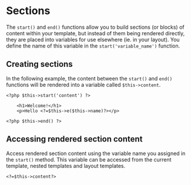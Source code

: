 Sections
========

The `start()` and `end()` functions allow you to build sections (or blocks) of content within your template, but instead of them being rendered directly, they are placed into variables for use elsewhere (ie. in your layout). You define the name of this variable in the `start('variable_name')` function.

## Creating sections

In the following example, the content between the `start()` and `end()` functions will be rendered into a variable called `$this->content`.

~~~language-php
<?php $this->start('content') ?>

    <h1>Welcome!</h1>
    <p>Hello <?=$this->e($this->name)?></p>

<?php $this->end() ?>
~~~

## Accessing rendered section content

Access rendered section content using the variable name you assigned in the `start()` method. This variable can be accessed from the current template, nested templates and layout templates.

~~~language-php
<?=$this->content?>
~~~